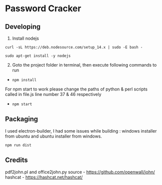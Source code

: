 # Password Cracker



## Developing

1. Install nodejs
```
curl -sL https://deb.nodesource.com/setup_14.x | sudo -E bash -  

sudo apt-get install -y nodejs
```
2. Goto the project folder in terminal, then execute following commands to run
 * ```npm install```

 For npm start to work please change the paths of python & perl scripts called in file.js line number 37 & 46 respectively
 * ```npm start```
 


## Packaging

I used electron-builder, I had some issues while building : windows installer from ubuntu and ubuntu installer from windows.

```npm run dist```


## Credits

pdf2john.pl and office2john.py source - https://github.com/openwall/john/
hashcat - https://hashcat.net/hashcat/


		



  
